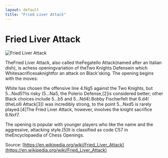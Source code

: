 ```yaml
---
layout: default
title: "Fried Liver Attack"
---
```


# Fried Liver Attack

![Fried Liver Attack](https://www.thechesswebsite.com/wp-content/uploads/2012/07/fried-liver-attack-big.jpg)

TheFried Liver Attack, also called theFegatello Attack(named after an Italian dish), is achess openingvariation of theTwo Knights Defensein which Whitesacrificesaknightfor an attack on Black'sking. The opening begins with the moves:

White has chosen the offensive line 4.Ng5 against the Two Knights, but 5...Nxd5?!is risky (5...Na5, the Polerio Defense,[2]is considered better; other Black choices include 5...b5 and 5...Nd4).Bobby Fischerfelt that 6.d4!(theLolli Attack[3]) was incredibly strong, to the point 5...Nxd5 is rarely played.[4]The Fried Liver Attack, however, involves the knight sacrifice 6.Nxf7.

The opening is popular with younger players who like the name and the aggressive, attacking style.[5]It is classified as code C57 in theEncyclopaedia of Chess Openings.



Source: [https://en.wikipedia.org/wiki/Fried_Liver_Attack](https://en.wikipedia.org/wiki/Fried_Liver_Attack)
